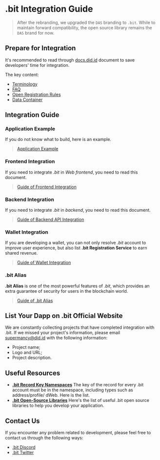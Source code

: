 # .bit Integration Guide

> After the rebranding, we upgraded the `DAS` branding to `.bit`. While to maintain forward compatibility, the open source library remains the `DAS` brand for now.

## Prepare for Integration
It's recommended to read through [docs.did.id](https://docs.did.id) document to save developers' time for integration.

The key content:
- [Terminology](../terminology)
- [FAQ](../faq)
- [Open Registration Rules](../register-das/open-registration-rules)
- [Data Container](../technical-details/data-container.md)

## Integration Guide

### Application Example
If you do not know what to build, here is an example.

> [Application Example](./build-application.md)

### Frontend Integration
If you need to integrate _.bit_ in _Web frontend_, you need to read this document.

> [Guide of Frontend Integration](./integration-frontend.md)

### Backend Integration
If you need to integrate _.bit_ in _backend_, you need to read this document. 

> [Guide of Backend API Integration](./integration-backend.md)

### Wallet Integration
If you are developing a wallet, you can not only resolve _.bit_ account to improve user experience, but also list **.bit Registration Service** to earn shared revenue. 

> [Guide of Wallet Integration](./wallet-integration.md)

### .bit Alias
**.bit Alias** is one of the most powerful features of _.bit_, which provides an extra guarantee of security for users in the blockchain world.

> [Guide of .bit Alias](./dotbit-alias.md)


## List Your Dapp on .bit Official Website

We are constantly collecting projects that have completed integration with .bit. If we missed your project's information, please email [supermancy@did.id](mailto:supermancy@did.id) with the following information:

- Project name;
- Logo and URL;
- Project description.

## Useful Resources
- [**.bit Record Key Namespaces**](https://github.com/dotbitHQ/cell-data-generator/blob/master/data/record_key_namespace.txt) The key of the record for every .bit account must be in the namespace, including types such as address/profile/ dWeb. Here is the list.
- [**.bit Open-Source Libraries**](./dotbit-libraries.md) Here's the list of useful .bit open source libraries to help you develop your application.

## Contact Us

If you encounter any problem related to development, please feel free to contact us through the following ways:

- [.bit Discord](http://discord.gg/did)
- [.bit Twitter](https://twitter.com/dotbitHQ)
